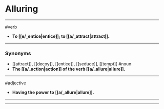 # Alluring
---
#verb
- **To [[e/_entice|entice]]; to [[a/_attract|attract]].**
---
### Synonyms
- [[attract]], [[decoy]], [[entice]], [[seduce]], [[tempt]]
#noun
- **The [[a/_action|action]] of the verb [[a/_allure|allure]].**
---
#adjective
- **Having the power to [[a/_allure|allure]].**
---
---
